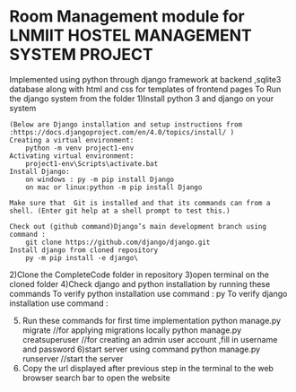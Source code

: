 # Room Management module for LNMIIT HOSTEL MANAGEMENT SYSTEM PROJECT
Implemented using python through django framework at backend ,sqlite3 database along with html and css for templates of frontend pages
To Run the django system from the folder 
1)Install python 3 and django on your system

    (Below are Django installation and setup instructions from :https://docs.djangoproject.com/en/4.0/topics/install/ )
    Creating a virtual environment:
        python -m venv project1-env
    Activating virtual environment:
        project1-env\Scripts\activate.bat
    Install Django:
        on windows : py -m pip install Django
        on mac or linux:python -m pip install Django

    Make sure that  Git is installed and that its commands can from a shell. (Enter git help at a shell prompt to test this.)

    Check out (github command)Django’s main development branch using command :
        git clone https://github.com/django/django.git
    Install django from cloned repository
        py -m pip install -e django\
        

2)Clone the CompleteCode folder in repository
3)open terminal on the cloned folder
4)Check django and python installation by running these commands
    To verify python installation use command : py
    To verify django installation use command : 

5) Run these commands for first time implementation
    python manage.py migrate    //for applying migrations locally
    python manage.py creatsuperuser //for creating an admin user account ,fill in username and password 
6)start server using command
    python manage.py runserver      //start the server 
7) Copy the url displayed after previous step in the terminal to the web browser search bar to open the website

